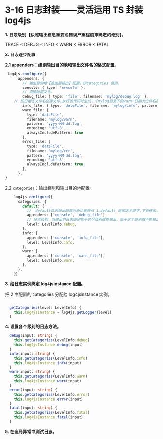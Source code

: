 # 3-16 日志封装——灵活运用 TS  封装  log4js

**1. 日志级别【依照输出信息重要或错误严重程度来确定的级别**】。

TRACE < DEBUG < INFO < WARN < ERROR < FATAL


**2. 日志逐步配置**

**2.1 appenders：级别输出目的地和输出文件名的格式配置**。

```ts
 log4js.configure({
      appenders: {
        // 输出目的地【追加器输出】配置，供categories 使用。
        console: { type: 'console' },
        // 直接配置文件。
        debug_file: { type: 'file', filename: 'mylog/debug.log' },
	// 按日期当文件名创建文件,执行该代码时生成一个mylog目录下的warn+日期为文件名的文件。
        info_file: { type: 'dateFile', filename: 'mylog/info', pattern: 'yyyy-MM-dd.log', encoding: 'utf-8', alwaysIncludePattern: true },
        warn_file: {
          type: 'dateFile',
          filename: 'mylog/warn',
          pattern: 'yyyy-MM-dd.log',
          encoding: 'utf-8',
          alwaysIncludePattern: true
        },
        error_file: {
          type: 'dateFile',
          filename: 'mylog/err',
          pattern: 'yyyy-MM-dd.log',
          encoding: 'utf-8',
          alwaysIncludePattern: true,
        },
      },
}
```

2.2 `categories`：输出级别和输出目的地配置。

```ts
    log4js.configure({
      categories: {
        default: {
          //  default日志输出配置对象注意两点 1.default 是固定关键字,不能修改，表示debug级别i遏制的配置
          appenders: ['console', 'debug_file'],
          // 日志级别，当输出的日志级别高于这个级别就能输出，低于这个级别就不能输出
          level: LevelInfo.debug,
        },
        info: {
          appenders: ['console', 'info_file'],
          level: LevelInfo.info,
        },
        warn: {
          appenders: ['console', 'warn_file'],
          level: LevelInfo.warn,
        },
      },
    })
```

**3. 给日志实例绑定 log4jsinstance 配置。**

把 2 中配置的 categories 分配给 log4jsinstance 实例。

```ts

  getCategories(level: LevelInfo) {
    this.log4jsInstance = log4js.getLogger(level)
  }
```

**4. 设置各个级别的日志方法。**

```ts
  debug(input: string) {
    this.getCategories(LevelInfo.debug)
    this.log4jsInstance.debug(input)
  }
  info(input: string) {
    this.getCategories(LevelInfo.info)
    this.log4jsInstance.info(input)
  }
  warn(input: string) {
    this.getCategories(LevelInfo.warn)
    this.log4jsInstance.warn(input)
  }
  error(input: string) {
    this.getCategories(LevelInfo.error)
    this.log4jsInstance.error(input)
  }
  fatal(input: string) {
    this.getCategories(LevelInfo.fatal)
    this.log4jsInstance.fatal(input)
  }
```

**5. 在全局异常中测试日志。**
